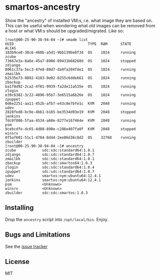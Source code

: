 smartos-ancestry
================

Show the "ancestry" of installed VM:s, i.e. what image they are based on. This
can be useful when wondering what old images can be removed from a host or what
VM:s should be upgraded/migrated. Like so:

```
[root@00-25-90-38-94-04 ~]# vmadm list
UUID                                  TYPE  RAM      STATE             ALIAS
183b9ce8-38c6-460b-a5d1-9bb139be0f34  OS    1024     running           zcube
73667e3a-8a6e-45a7-8986-09431b68268d  OS    1024     stopped           zdjango
8061c37a-5ec3-47e8-80d7-da9fa204fde1  OS    1024     running           zmailbk
b2535e73-0892-4183-9e02-0255c6dde661  OS    1024     running           zbackup
ba1f8d92-2ca2-4f01-9939-fa2de11a535e  OS    1024     running           zlogin
e39c6382-3c22-4896-95b7-3e6515a6b26e  OS    1024     running           zpuppet
0d6e2251-aa11-452b-afb7-e43c8e7bfe1c  KVM   2048     running           udev
2828fed8-bc9e-4bb1-b165-be3534d93e19  KVM   2048     stopped           jenkins
7dc0f886-5faa-4534-a68e-8277e167464e  KVM   2048     running           psm
9cebcdfe-dc65-4d08-890e-c286e407fa0f  KVM   2048     stopped           winsrv
0f5af601-51c1-4784-8d44-2ee86d36c8d2  OS    32768    running           zbuilder
[root@00-25-90-38-94-04 ~]# ancestry 
zcube            sdc:sdc:standard64:1.0.1
zdjango          sdc:sdc:standard64:1.0.7
zmailbk          sdc:sdc:standard64:1.0.1
zbackup          sdc:sdc:smartos64:1.6.3
zlogin           sdc:sdc:standard64:1.0.4
zpuppet          sdc:sdc:standard64:1.0.7
udev             smartos:nym:ubuntu64:12.4.1
jenkins          smartos:nym:ubuntu64:12.4.1
psm              <Unknown>
winsrv           <Unknown>
zbuilder         sdc:sdc:smartos:1.6.3
```

Installing
----------

Drop the `ancestry` script into `/opt/local/bin`. Enjoy.

Bugs and Limitations
--------------------

See the [issue tracker](https://github.com/calmh/smartos-ancestry/issues)

License
-------

MIT

